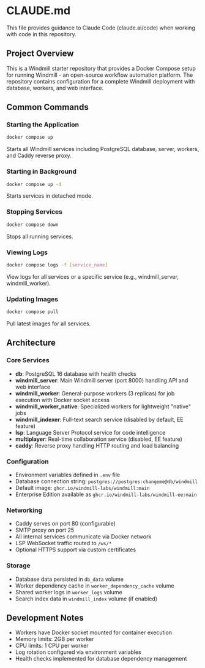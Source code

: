 # CLAUDE.md

This file provides guidance to Claude Code (claude.ai/code) when working with code in this repository.

## Project Overview

This is a Windmill starter repository that provides a Docker Compose setup for running Windmill - an open-source workflow automation platform. The repository contains configuration for a complete Windmill deployment with database, workers, and web interface.

## Common Commands

### Starting the Application
```bash
docker compose up
```
Starts all Windmill services including PostgreSQL database, server, workers, and Caddy reverse proxy.

### Starting in Background
```bash
docker compose up -d
```
Starts services in detached mode.

### Stopping Services
```bash
docker compose down
```
Stops all running services.

### Viewing Logs
```bash
docker compose logs -f [service_name]
```
View logs for all services or a specific service (e.g., windmill_server, windmill_worker).

### Updating Images
```bash
docker compose pull
```
Pull latest images for all services.

## Architecture

### Core Services
- **db**: PostgreSQL 16 database with health checks
- **windmill_server**: Main Windmill server (port 8000) handling API and web interface
- **windmill_worker**: General-purpose workers (3 replicas) for job execution with Docker socket access
- **windmill_worker_native**: Specialized workers for lightweight "native" jobs
- **windmill_indexer**: Full-text search service (disabled by default, EE feature)
- **lsp**: Language Server Protocol service for code intelligence
- **multiplayer**: Real-time collaboration service (disabled, EE feature)
- **caddy**: Reverse proxy handling HTTP routing and load balancing

### Configuration
- Environment variables defined in `.env` file
- Database connection string: `postgres://postgres:changeme@db/windmill`
- Default image: `ghcr.io/windmill-labs/windmill:main`
- Enterprise Edition available as `ghcr.io/windmill-labs/windmill-ee:main`

### Networking
- Caddy serves on port 80 (configurable)
- SMTP proxy on port 25
- All internal services communicate via Docker network
- LSP WebSocket traffic routed to `/ws/*`
- Optional HTTPS support via custom certificates

### Storage
- Database data persisted in `db_data` volume
- Worker dependency cache in `worker_dependency_cache` volume
- Shared worker logs in `worker_logs` volume
- Search index data in `windmill_index` volume (if enabled)

## Development Notes

- Workers have Docker socket mounted for container execution
- Memory limits: 2GB per worker
- CPU limits: 1 CPU per worker
- Log rotation configured via environment variables
- Health checks implemented for database dependency management